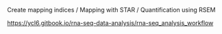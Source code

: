 Create mapping indices / Mapping with STAR / Quantification using RSEM

https://ycl6.gitbook.io/rna-seq-data-analysis/rna-seq_analysis_workflow
